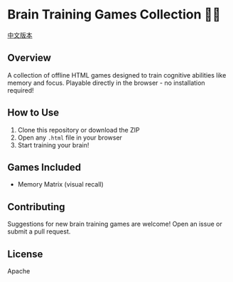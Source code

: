 # Brain Training Games Collection 🧠💡

[中文版本](#中文)

## Overview
A collection of offline HTML games designed to train cognitive abilities like memory and focus. Playable directly in the browser - no installation required!

## How to Use
1. Clone this repository or download the ZIP
2. Open any `.html` file in your browser
3. Start training your brain!

## Games Included
- Memory Matrix (visual recall)

## Contributing
Suggestions for new brain training games are welcome! Open an issue or submit a pull request.

## License
Apache
